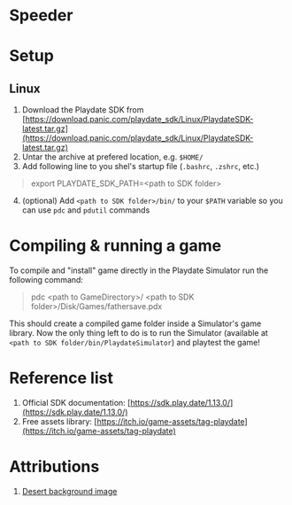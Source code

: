 # Speeder

# Setup

## Linux
1. Download the Playdate SDK from [https://download.panic.com/playdate_sdk/Linux/PlaydateSDK-latest.tar.gz](https://download.panic.com/playdate_sdk/Linux/PlaydateSDK-latest.tar.gz)
2. Untar the archive at prefered location, e.g. `$HOME/`
3. Add following line to you shel's startup file (`.bashrc`, `.zshrc`, etc.)
> export PLAYDATE_SDK_PATH=<path to SDK folder&gt;
4. (optional) Add `<path to SDK folder>/bin/` to your `$PATH` variable so you can use `pdc` and `pdutil` commands

# Compiling & running a game
To compile and "install" game directly in the Playdate Simulator run the following command:
> pdc <path to GameDirectory&gt;/ <path to SDK folder&gt;/Disk/Games/fathersave.pdx

This should create a compiled game folder inside a Simulator's game library. Now the only thing left to do is to run the Simulator (available at `<path to SDK folder/bin/PlaydateSimulator`) and playtest the game!

# Reference list
1. Official SDK documentation: [https://sdk.play.date/1.13.0/](https://sdk.play.date/1.13.0/)
2. Free assets library: [https://itch.io/game-assets/tag-playdate](https://itch.io/game-assets/tag-playdate)

# Attributions
1. [Desert background image](https://www.freepik.com/free-vector/desert-forest-landscape-daytime-scene_16254303.htm#query=desert%20background&position=20&from_view=keyword&track=ais)